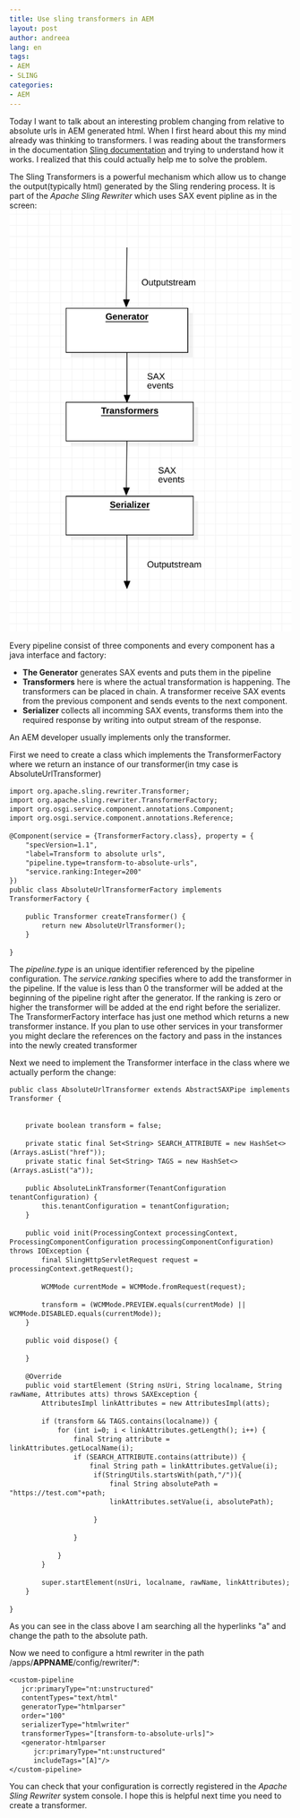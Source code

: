 ```yaml
---
title: Use sling transformers in AEM
layout: post
author: andreea
lang: en
tags:
- AEM
- SLING
categories:
- AEM
---
```

Today I want to talk about an interesting problem changing from relative to absolute urls in AEM generated html. When I first
heard about this my mind already was thinking to transformers. I was reading about the transformers in the documentation [Sling documentation](https://sling.apache.org/documentation/bundles/output-rewriting-pipelines-org-apache-sling-rewriter.html)
and trying to understand how it works. I realized that this could actually help me to solve the problem.

The Sling Transformers is a powerful mechanism which allow us to change the output(typically html) generated by the Sling rendering process. It is part of the <em>Apache Sling Rewriter</em> which uses SAX event pipline as in the screen:
![Apache sling rewriter pipeline](/assets/img/posts/apacheslingrewriter.png)

Every pipeline consist of three components and every component has a java interface and factory:

- **The Generator** generates SAX events and puts them in the pipeline
- **Transformers** here is where the actual transformation is happening. The transformers can be placed in chain. A transformer receive SAX events from the previous component and sends events to the next component.
- **Serializer** collects all incomming SAX events, transforms them into the required response by writing into output stream of the response.

An AEM developer usually implements only the transformer.

First we need to create a class which implements the TransformerFactory where we return an instance of our transformer(in tmy case is AbsoluteUrlTransformer)

```
import org.apache.sling.rewriter.Transformer;
import org.apache.sling.rewriter.TransformerFactory;
import org.osgi.service.component.annotations.Component;
import org.osgi.service.component.annotations.Reference;

@Component(service = {TransformerFactory.class}, property = {
    "specVersion=1.1",
    "label=Transform to absolute urls",
    "pipeline.type=transform-to-absolute-urls",
    "service.ranking:Integer=200"
})
public class AbsoluteUrlTransformerFactory implements TransformerFactory {

    public Transformer createTransformer() {
        return new AbsoluteUrlTransformer();
    }

}
```
The <em>pipeline.type</em> is an unique identifier referenced by the pipeline configuration. The <em>service.ranking</em> specifies where to add the transformer in the pipeline. If the value is less than 0 the transformer will be added at the beginning of the pipeline right after the generator. If the ranking is zero or higher the transformer will be added at the end right before the serializer.
The TransformerFactory interface has just one method which returns a new transformer instance. If you plan to use other services in your transformer you might declare the references on the factory and pass in the instances into the newly created transformer

Next we need to implement the Transformer interface in the class where we actually perform the change:
```
public class AbsoluteUrlTransformer extends AbstractSAXPipe implements Transformer {


    private boolean transform = false;

    private static final Set<String> SEARCH_ATTRIBUTE = new HashSet<>(Arrays.asList("href"));
    private static final Set<String> TAGS = new HashSet<>(Arrays.asList("a"));
    
    public AbsoluteLinkTransformer(TenantConfiguration tenantConfiguration) {
        this.tenantConfiguration = tenantConfiguration;
    }

    public void init(ProcessingContext processingContext, ProcessingComponentConfiguration processingComponentConfiguration) throws IOException {
        final SlingHttpServletRequest request = processingContext.getRequest();
      
        WCMMode currentMode = WCMMode.fromRequest(request);

        transform = (WCMMode.PREVIEW.equals(currentMode) || WCMMode.DISABLED.equals(currentMode));
    }

    public void dispose() {

    }

    @Override
    public void startElement (String nsUri, String localname, String rawName, Attributes atts) throws SAXException {
        AttributesImpl linkAttributes = new AttributesImpl(atts);

        if (transform && TAGS.contains(localname)) {
            for (int i=0; i < linkAttributes.getLength(); i++) {
                final String attribute = linkAttributes.getLocalName(i);
                if (SEARCH_ATTRIBUTE.contains(attribute)) {
                    final String path = linkAttributes.getValue(i);
                     if(StringUtils.startsWith(path,"/")){
                         final String absolutePath = "https://test.com"+path;
                         linkAttributes.setValue(i, absolutePath);

                     }
                   
                }

            }
        }

        super.startElement(nsUri, localname, rawName, linkAttributes);
    }

}

```
As you can see in the class above I am searching all the hyperlinks "a" and change the path to the absolute path.

Now we need to configure a html rewriter in the path /apps/**APPNAME**/config/rewriter/*:
```
<custom-pipeline
   jcr:primaryType="nt:unstructured"
   contentTypes="text/html"
   generatorType="htmlparser"
   order="100"
   serializerType="htmlwriter"
   transformerTypes="[transform-to-absolute-urls]">
   <generator-htmlparser
      jcr:primaryType="nt:unstructured"
      includeTags="[A]"/>
</custom-pipeline>
```
You can check that your configuration is correctly registered in the <em>Apache Sling Rewriter</em> system console.
I hope this is helpful next time you need to create a transformer.
